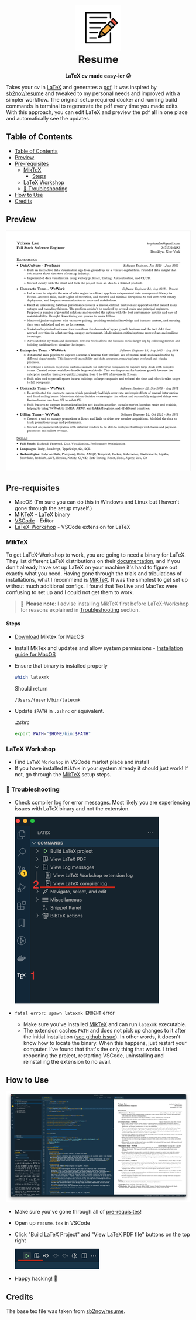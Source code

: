 <h1 align="center"><img src="images/icon.svg" width="124" /> <br />Resume</h1>
<p align="center"><strong>LaTeX cv made easy-ier 😜</strong></p>

Takes your cv in [LaTeX](resume.tex) and generates a [pdf](resume.pdf). It was inspired by [sb2nov/resume](https://github.com/sb2nov/resume) and tweaked to my personal needs and improved with a simpler workflow. The original setup required docker and running build commands in terminal to regenerate the pdf every time you made edits. With this approach, you can edit LaTeX and preview the pdf all in one place and automatically see the updates.
## Table of Contents
- [Table of Contents](#table-of-contents)
- [Preview](#preview)
- [Pre-requisites](#pre-requisites)
  - [MikTeX](#miktex)
    - [Steps](#steps)
  - [LaTeX Workshop](#latex-workshop)
  - [🔴 Troubleshooting](#-troubleshooting)
- [How to Use](#how-to-use)
- [Credits](#credits)


## Preview

<img src="images/resume.png" />

## Pre-requisites

- MacOS (I'm sure you can do this in Windows and Linux but I haven't gone through the setup myself.)
- [MiKTeX](https://miktex.org/) - LaTeX binary
- [VSCode](https://code.visualstudio.com/) - Editor
- [LaTeX-Workshop](https://github.com/James-Yu/LaTeX-Workshop) - VSCode extension for LaTeX

### MikTeX

To get LaTeX-Workshop to work, you are going to need a binary for LaTeX. They list different LaTeX distributions on their [documentation](https://github.com/James-Yu/LaTeX-Workshop/wiki/Install#requirements), and if you don't already have set up LaTeX on your machine it's hard to figure out exactly what you need. Having gone through the trials and tribulations of installations, what I recommend is [MiKTeX](https://miktex.org/). It was the simplest to get set up without much additional configs. I found that TexLive and MacTex were confusing to set up and I could not get them to work.

> 🚧  **Please note**: I advise installing MikTeX first before LaTeX-Workshop for reasons explained in [Troubleshooting](#-troubleshooting) section.

#### Steps

- [Download](https://miktex.org/download) Miktex for MacOS

- Install MkTex and updates and allow system permissions - [Installation guide for MacOS](https://miktex.org/howto/install-miktex-mac)

- Ensure that binary is installed properly

  ```bash
  which latexmk
  ```

  Should return

  ```bash
  /Users/{user}/bin/latexmk
  ```

- Update `$PATH` in `.zshrc` or equivalent.

  *.zshrc*

  ```bash
  export PATH="$HOME/bin:$PATH"
  ```

### LaTeX Workshop

- Find `LaTeX Workshop` in VSCode market place and install
- If you have installed `MikTeX` in your system already it should just work! If not, go through the [MikTeX](#miktex) setup steps.

### 🔴 Troubleshooting

- Check compiler log for error messages. Most likely you are experiencing issues with LaTeX binary and not the extension.

    ![screenshot](images/troubleshoot.png)

- `fatal error: spawn latexmk ENOENT` error

  - Make sure you've installed [MikTeX](#miktex) and can run `latexmk` executable.
  - The extension caches `PATH` and does not pick up changes to it after the initial installation ([see github issue](https://github.com/James-Yu/LaTeX-Workshop/issues/2625)). In other words, it doesn't know how to locate the binary. When this happens, just restart your computer. I've found that that's the only thing that works. I tried reopening the project, restarting VSCode, uninstalling and reinstalling the extension to no avail.

## How to Use

![editor](images/editor.png)

- Make sure you've gone through all of [pre-requisites](#pre-requisites)!
- Open up `resume.tex` in VSCode
- Click "Build LaTeX Project" and "View LaTeX PDF file" buttons on the top right

  ![build project](images/build-project.png)
- Happy hacking! 🥳

## Credits

The base tex file was taken from [sb2nov/resume](https://github.com/sb2nov/resume/blob/master/sourabh_bajaj_resume.tex).

